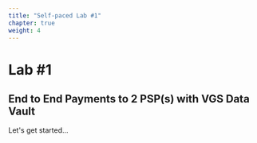 ```yaml
---
title: "Self-paced Lab #1"
chapter: true
weight: 4
---
```


# Lab #1 
## End to End Payments to 2 PSP(s) with VGS Data Vault


Let's get started...
